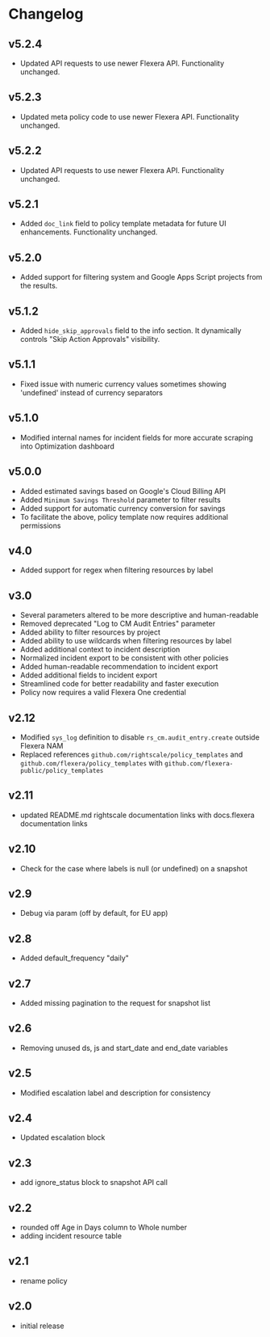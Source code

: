 # Changelog

## v5.2.4

- Updated API requests to use newer Flexera API. Functionality unchanged.

## v5.2.3

- Updated meta policy code to use newer Flexera API. Functionality unchanged.

## v5.2.2

- Updated API requests to use newer Flexera API. Functionality unchanged.

## v5.2.1

- Added `doc_link` field to policy template metadata for future UI enhancements. Functionality unchanged.

## v5.2.0

- Added support for filtering system and Google Apps Script projects from the results.

## v5.1.2

- Added `hide_skip_approvals` field to the info section. It dynamically controls "Skip Action Approvals" visibility.

## v5.1.1

- Fixed issue with numeric currency values sometimes showing 'undefined' instead of currency separators

## v5.1.0

- Modified internal names for incident fields for more accurate scraping into Optimization dashboard

## v5.0.0

- Added estimated savings based on Google's Cloud Billing API
- Added `Minimum Savings Threshold` parameter to filter results
- Added support for automatic currency conversion for savings
- To facilitate the above, policy template now requires additional permissions

## v4.0

- Added support for regex when filtering resources by label

## v3.0

- Several parameters altered to be more descriptive and human-readable
- Removed deprecated "Log to CM Audit Entries" parameter
- Added ability to filter resources by project
- Added ability to use wildcards when filtering resources by label
- Added additional context to incident description
- Normalized incident export to be consistent with other policies
- Added human-readable recommendation to incident export
- Added additional fields to incident export
- Streamlined code for better readability and faster execution
- Policy now requires a valid Flexera One credential

## v2.12

- Modified `sys_log` definition to disable `rs_cm.audit_entry.create` outside Flexera NAM
- Replaced references `github.com/rightscale/policy_templates` and `github.com/flexera/policy_templates` with `github.com/flexera-public/policy_templates`

## v2.11

- updated README.md rightscale documentation links with docs.flexera documentation links

## v2.10

- Check for the case where labels is null (or undefined) on a snapshot

## v2.9

- Debug via param (off by default, for EU app)

## v2.8

- Added default_frequency "daily"

## v2.7

- Added missing pagination to the request for snapshot list

## v2.6

- Removing unused ds, js and start_date and end_date variables

## v2.5

- Modified escalation label and description for consistency

## v2.4

- Updated escalation block

## v2.3

- add ignore_status block to snapshot API call

## v2.2

- rounded off Age in Days column to Whole number
- adding incident resource table

## v2.1

- rename policy

## v2.0

- initial release
